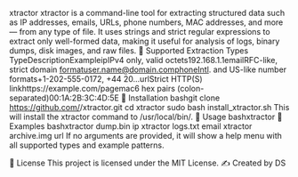 xtractor
xtractor is a command-line tool for extracting structured data such as IP addresses, emails, URLs, phone numbers, MAC addresses, and more — from any type of file. It uses strings and strict regular expressions to extract only well-formed data, making it useful for analysis of logs, binary dumps, disk images, and raw files.
🧠 Supported Extraction Types
TypeDescriptionExampleipIPv4 only, valid octets192.168.1.1emailRFC-like, strict domain formatuser.name@domain.comphoneIntl. and US-like number formats+1-202-555-0172, +44 20...urlStrict HTTP(S) linkhttps://example.com/pagemac6 hex pairs (colon-separated)00:1A:2B:3C:4D:5E
🚀 Installation
bashgit clone https://github.com/<your-username>/xtractor.git
cd xtractor
sudo bash install_xtractor.sh
This will install the xtractor command to /usr/local/bin/.
🧪 Usage
bashxtractor <file> <type>
🔹 Examples
bashxtractor dump.bin ip
xtractor logs.txt email
xtractor archive.img url
If no arguments are provided, it will show a help menu with all supported types and example patterns.

📜 License
This project is licensed under the MIT License.
✍️ Created by DS
